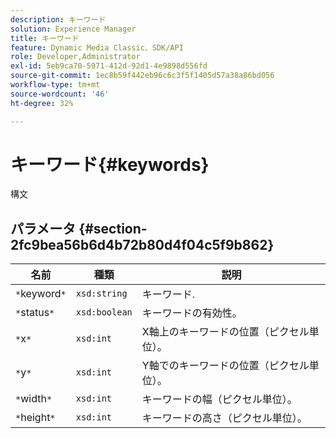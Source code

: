 ```yaml
---
description: キーワード
solution: Experience Manager
title: キーワード
feature: Dynamic Media Classic、SDK/API
role: Developer,Administrator
exl-id: 5eb9ca70-5971-412d-92d1-4e9898d556fd
source-git-commit: 1ec8b59f442eb96c6c3f5f1405d57a38a86bd056
workflow-type: tm+mt
source-wordcount: '46'
ht-degree: 32%

---
```


# キーワード{#keywords}

構文

## パラメータ {#section-2fc9bea56b6d4b72b80d4f04c5f9b862}

| 名前 | 種類 | 説明 |
|---|---|---|
| `*`keyword`*` | `xsd:string` | キーワード. |
| `*`status`*` | `xsd:boolean` | キーワードの有効性。 |
| `*`x`*` | `xsd:int` | X軸上のキーワードの位置（ピクセル単位）。 |
| `*`y`*` | `xsd:int` | Y軸でのキーワードの位置（ピクセル単位）。 |
| `*`width`*` | `xsd:int` | キーワードの幅（ピクセル単位）。 |
| `*`height`*` | `xsd:int` | キーワードの高さ（ピクセル単位）。 |
